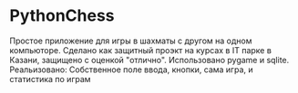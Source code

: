 # PythonChess
Простое приложение для игры в шахматы с другом на одном компьюторе. Сделано как защитный проэкт на курсах в IT парке в Казани, защищено с оценкой "отлично". 
Использовано pygame и sqlite.
Реальизовано:
Собственное поле ввода, кнопки, сама игра, и статистика по играм
